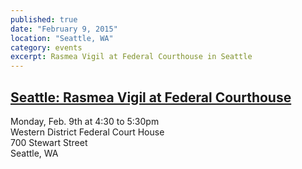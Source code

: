 ```yaml
---
published: true
date: "February 9, 2015"
location: "Seattle, WA"
category: events
excerpt: Rasmea Vigil at Federal Courthouse in Seattle
---
```


## [Seattle: Rasmea Vigil at Federal Courthouse](http://www.stopfbi.net/events/2-9-15/rasmea-vigil-federal-courthouse)

Monday, Feb. 9th at 4:30 to 5:30pm
<br>Western District Federal Court House
<br>700 Stewart Street
<br>Seattle, WA